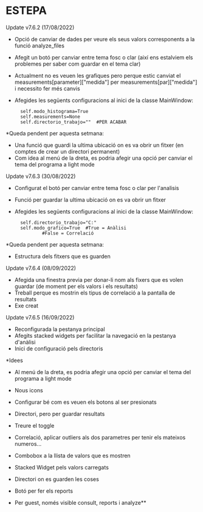 # ESTEPA

Update v7.6.2 (17/08/2022)

- Opció de canviar de dades per veure els seus valors corresponents a la funció analyze_files
- Afegit un botó per canviar entre tema fosc o clar (així ens estalviem els problemes per saber com guardar en el tema clar)
- Actualment no es veuen les grafiques pero perque estic canviat el measurements[parameter]["medida"] per measurements[par]["medida"] i necessito fer més canvis
- Afegides les següents configuracions al inici de la classe MainWindow:
	 
        self.modo_histograma=True
        self.measurements=None
        self.directorio_trabajo=""  #PER ACABAR 


*Queda pendent per aquesta setmana:

- Una funció que guardi la ultima ubicació on es va obrir un fitxer (en comptes de crear un directori permanent)
- Com idea al menú de la dreta, es podria afegir una opció per canviar el tema del programa a light mode


Update v7.6.3 (30/08/2022)

- Configurat el botó per canviar entre tema fosc o clar per l'analisis
- Funció per guardar la ultima ubicació on es va obrir un fitxer

- Afegides les següents configuracions al inici de la classe MainWindow:
	 

        self.directorio_trabajo="C:"
        self.modo_grafico=True  #True = Anàlisi 
				#False = Correlació

*Queda pendent per aquesta setmana:

- Estructura dels fitxers que es guarden

Update v7.6.4 (08/09/2022)

- Afegida una finestra previa per donar-li nom als fixers que es volen guardar (de moment per els valors i els resultats)
- Treball perque es mostrin els tipus de correlació a la pantalla de resultats
- Exe creat


Update v7.6.5 (16/09/2022)

- Reconfigurada la pestanya principal
- Afegits stacked widgets per facilitar la navegació en la pestanya d'anàlisi
- Inici de configuració pels directoris










*Idees

- Al menú de la dreta, es podria afegir una opció per canviar el tema del programa a light mode
- Nous icons
- Configurar bé com es veuen els botons al ser presionats
- Directori, pero per guardar resultats
- Treure el toggle


- Correlació, aplicar outliers als dos parametres per tenir els mateixos numeros...
- Combobox a la llista de valors que es mostren
- Stacked Widget pels valors carregats
- Directori on es guarden les coses

- Botó per fer els reports

- Per guest, només visible consult, reports i analyze**